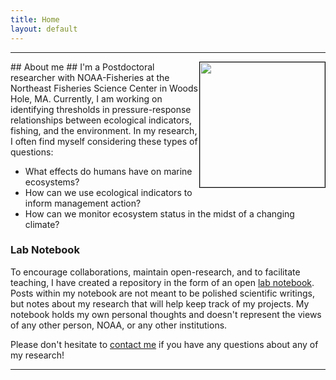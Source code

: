 ```yaml
---
title: Home
layout: default
---
```

_____

<img src="/notebook/notebook/assets/Scott_beach.jpg" style="float: right; width: 200px; border:1px solid black; padding:0px;"/>
## About me ##
I'm a Postdoctoral researcher with NOAA-Fisheries at the Northeast Fisheries Science Center in Woods Hole, MA. Currently, I am working on identifying thresholds in pressure-response relationships between ecological indicators, fishing, and the environment. In my research, I often find myself considering these types of questions: 

+ What effects do humans have on marine ecosystems?  
+ How can we use ecological indicators to inform management action?  
+ How can we monitor ecosystem status in the midst of a changing climate?

###  Lab Notebook ###
To encourage collaborations, maintain open-research, and to facilitate teaching, I have created a repository in the form of an open <a href="/notebook/notebook/">lab notebook</a>. Posts within my notebook are not meant to be polished scientific writings, but notes about my research that will help keep track of my projects. My notebook holds my own personal thoughts and doesn't represent the views of any other person, NOAA, or any other institutions.

<i class="icon-phone"></i> Please don't hesitate to <a href="/notebook/notebook/contact/">contact me</a> if you have any questions about any of my research!

-------

